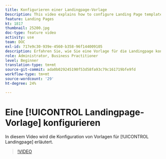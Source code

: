 ```yaml
---
title: Konfigurieren einer Landingpage-Vorlage
Description: This video explains how to configure Landing Page templates in Adobe Campaign Standard.
feature: Landing Pages
kt: 1817
thumbnail: 25200.jpg
doc-type: feature video
activity: use
team: DOC
exl-id: 717e9c30-939e-4560-b358-96f144009105
description: Erfahren Sie, wie Sie eine Vorlage für die Landingpage konfigurieren
role: Administrator, Business Practitioner
level: Beginner
translation-type: tm+mt
source-git-commit: ada0b029245190f53d58fa93c79c161719bfe9fd
workflow-type: tm+mt
source-wordcount: '29'
ht-degree: 24%

---
```


# Eine [!UICONTROL Landingpage-Vorlage] konfigurieren

In diesem Video wird die Konfiguration von Vorlagen für [!UICONTROL Landingpage] erläutert.

>[!VIDEO](https://video.tv.adobe.com/v/25200/?quality=12)
